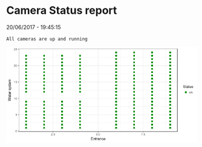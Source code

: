 Camera Status report
================
20/06/2017 - 19:45:15

    All cameras are up and running

![](camreport_files/figure-markdown_github/unnamed-chunk-2-1.png)

